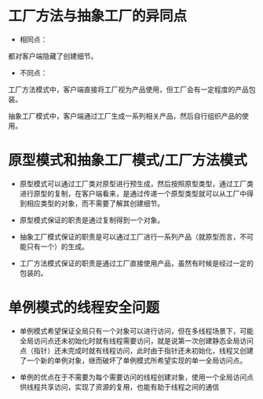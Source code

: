 # 工厂方法与抽象工厂的异同点
* 相同点：

都对客户端隐藏了创建细节。

* 不同点：

工厂方法模式中，客户端直接将工厂视为产品使用，但工厂会有一定程度的产品包装。

抽象工厂模式中，客户端通过工厂生成一系列相关产品，然后自行组织产品的使用。

# 原型模式和抽象工厂模式/工厂方法模式
* 原型模式可以通过工厂类对原型进行预生成，然后按照原型类型，通过工厂类进行原型的复制，在客户端看来，是通过传递一个原型类型就可以从工厂中得到相应类型的对象，而不需要了解其创建细节。

* 原型模式保证的职责是通过复制得到一个对象。

* 抽象工厂模式保证的职责是可以通过工厂进行一系列产品（就原型而言，不可能只有一个）的生成。

* 工厂方法模式保证的职责是通过工厂直接使用产品，虽然有时候是经过一定的包装的。

# 单例模式的线程安全问题
* 单例模式希望保证全局只有一个对象可以进行访问，但在多线程场景下，可能全局访问点还未初始化时就有线程需要访问，就是说第一次创建静态全局访问点（指针）还未完成时就有线程访问，此时由于指针还未初始化，线程又创建了一个新的单例对象，继而破坏了单例模式所希望实现的单一全局访问点。

* 单例的优点在于不需要为每个需要访问的线程创建对象，使用一个全局访问点供线程共享访问，实现了资源的复用，也能有助于线程之间的通信